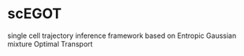 # scEGOT
single cell trajectory inference framework based on Entropic Gaussian mixture Optimal Transport
